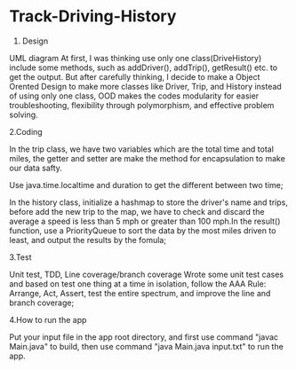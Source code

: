 # Track-Driving-History
1. Design

UML diagram
At first, I was thinking use only one class(DriveHistory) include some methods, such as addDriver(), addTrip(), getResult() etc. to get the output. But after carefully thinking, I decide to make a Object Orented Design to make more classes like Driver, Trip, and History instead of using only one class, OOD makes the codes modularity for easier troubleshooting, flexibility through polymorphism, and effective problem solving.


2.Coding

In the trip class, we have two variables which are the total time and total miles, the getter and setter are make the method for encapsulation to make our data safty.

Use java.time.localtime and duration to get the different between two time;

In the history class, initialize a hashmap to store the driver's name and trips, before add the new trip to the map, we have to check and discard the average a speed is less than 5 mph or greater than 100 mph.In the result() function, use a PriorityQueue to sort the data by the most miles driven to least, and output the results by the fomula;

3.Test

Unit test, TDD, Line coverage/branch coverage
Wrote some unit test cases and based on test one thing at a time in isolation, follow the AAA Rule: Arrange, Act, Assert, test the entire spectrum, and improve the line and branch coverage;

4.How to run the app

Put your input file in the app root directory, and first use command "javac Main.java" to build, then use command "java Main.java input.txt" to run the app.
